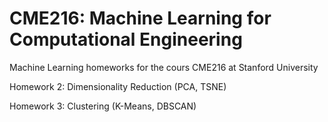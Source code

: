 # CME216: Machine Learning for Computational Engineering

Machine Learning homeworks for the cours CME216 at Stanford University

Homework 2: Dimensionality Reduction (PCA, TSNE)

Homework 3: Clustering (K-Means, DBSCAN)
